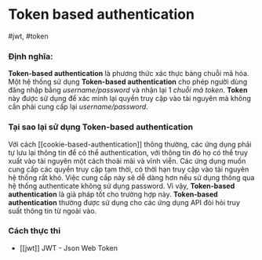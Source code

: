 # Token based authentication
#jwt, #token

### Định nghĩa:
**Token-based authentication** là phương thức xác thực bàng chuỗi mã hóa. Một hệ thống sử dụng **Token-based authentication** cho phép người dùng đăng nhập bằng *username/password* và nhận lại 1 *chuỗi mã token*. **Token** này được sử dụng để xác minh lại quyền truy cập vào tài nguyên mà không cần phải cung cấp lại *username/password*. 

### Tại sao lại sử dụng Token-based authentication
Với cách [[cookie-based-authentication]] thông thường, các ứng dụng phải tự lưu lại thông tin để có thể authentication, với thông tin đó họ có thể truy xuất vào tài nguyên một cách thoải mãi và vĩnh viễn. Các ứng dụng muốn cung cấp các quyền truy cập tạm thời, có thời hạn truy cập vào tài nguyên hệ thống rất khó. Việc cung cấp này sẽ dễ dàng hơn nếu sử dụng thông qua hệ thống authenticate không sử dụng password. Vì vậy, **Token-based authentication** là giả pháp tốt cho trường hợp này. **Token-based authentication** thường được sử dụng cho các ứng dụng API đòi hỏi truy suất thông tin từ ngoài vào.

### Cách thực thi 
- [[jwt]] JWT - Json Web Token